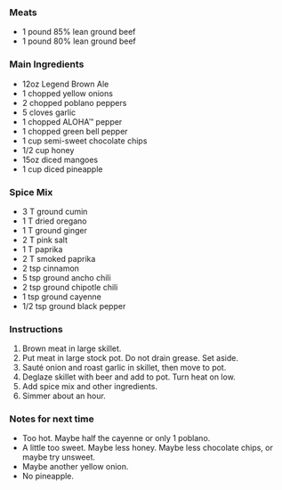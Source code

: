 ### Meats

- 1 pound 85% lean ground beef
- 1 pound 80% lean ground beef

### Main Ingredients

- 12oz Legend Brown Ale
- 1 chopped yellow onions
- 2 chopped poblano peppers
- 5 cloves garlic
- 1 chopped ALOHA™ pepper
- 1 chopped green bell pepper
- 1 cup semi-sweet chocolate chips
- 1/2 cup honey
- 15oz diced mangoes
- 1 cup diced pineapple

### Spice Mix

- 3 T ground cumin
- 1 T dried oregano
- 1 T ground ginger
- 2 T pink salt
- 1 T paprika
- 2 T smoked paprika
- 2 tsp cinnamon
- 5 tsp ground ancho chili
- 2 tsp ground chipotle chili
- 1 tsp ground cayenne
- 1/2 tsp ground black pepper

### Instructions

1. Brown meat in large skillet.
2. Put meat in large stock pot. Do not drain grease. Set aside.
3. Sauté onion and roast garlic in skillet, then move to pot.
4. Deglaze skillet with beer and add to pot. Turn heat on low.
5. Add spice mix and other ingredients.
6. Simmer about an hour.

### Notes for next time

- Too hot. Maybe half the cayenne or only 1 poblano.
- A little too sweet. Maybe less honey. Maybe less chocolate chips, or maybe try unsweet.
- Maybe another yellow onion.
- No pineapple.
